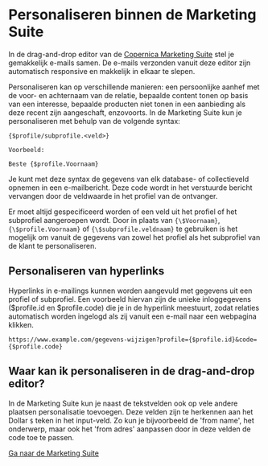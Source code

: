 # Personaliseren binnen de Marketing Suite

In de drag-and-drop editor van de [Copernica Marketing Suite](https://ms.copernica.com)
stel je gemakkelijk e-mails samen. De e-mails verzonden vanuit
deze editor zijn automatisch responsive en makkelijk in elkaar
te slepen.

Personaliseren kan op verschillende manieren: een persoonlijke aanhef
met de voor- en achternaam van de relatie, bepaalde content tonen op
basis van een interesse, bepaalde producten niet tonen in een aanbieding
als deze recent zijn aangeschaft, enzovoorts. In de Marketing Suite
kun je personaliseren met behulp van de volgende syntax:

```text
{$profile/subprofile.<veld>}

Voorbeeld:

Beste {$profile.Voornaam}
```

Je kunt met deze syntax de gegevens van elk database- of collectieveld
opnemen in een e-mailbericht. Deze code wordt in het verstuurde bericht
vervangen door de veldwaarde in het profiel van de ontvanger.

Er moet altijd gespecificeerd worden of een veld uit het profiel of het
subprofiel aangeroepen wordt. Door in plaats van `{\$Voornaam}`,
`{\$profile.Voornaam}` of `{\$subprofile.veldnaam}` te gebruiken is het
mogelijk om vanuit de gegevens van zowel het profiel als het subprofiel
van de klant te personaliseren.

## Personaliseren van hyperlinks

Hyperlinks in e-mailings kunnen worden aangevuld met gegevens uit een profiel
of subprofiel. Een voorbeeld hiervan zijn de unieke inloggegevens
($profile.id en $profile.code) die je in de hyperlink meestuurt,
zodat relaties automatisch worden ingelogd als zij vanuit een e-mail
naar een webpagina klikken.

```
https://www.example.com/gegevens-wijzigen?profile={$profile.id}&code={$profile.code}
```

## Waar kan ik personaliseren in de drag-and-drop editor?

In de Marketing Suite kun je naast de tekstvelden ook op vele andere
plaatsen personalisatie toevoegen. Deze velden zijn te herkennen aan
het Dollar `$` teken in het input-veld. Zo kun je bijvoorbeeld de
'from name', het onderwerp, maar ook het 'from adres' aanpassen door
in deze velden de code toe te passen.


[Ga naar de Marketing Suite](https://ms.copernica.com)
